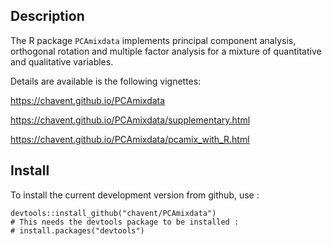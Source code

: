 

## Description

The R package `PCAmixdata` implements principal component analysis, orthogonal rotation and multiple factor analysis for a mixture of quantitative and qualitative variables. 

Details are available is the following vignettes:

https://chavent.github.io/PCAmixdata

https://chavent.github.io/PCAmixdata/supplementary.html

https://chavent.github.io/PCAmixdata/pcamix_with_R.html

## Install

To install the current development version from github, use :

```{r eval=FALSE}
devtools::install_github("chavent/PCAmixdata")
# This needs the devtools package to be installed :
# install.packages("devtools")
```


